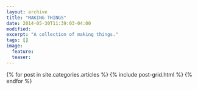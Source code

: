 ```yaml
---
layout: archive
title: "MAKING THINGS"
date: 2014-05-30T11:39:03-04:00
modified:
excerpt: "A collection of making things."
tags: []
image:
  feature:
  teaser:
---
```


<div class="tiles">
{% for post in site.categories.articles %}
  {% include post-grid.html %}
{% endfor %}
</div><!-- /.tiles -->